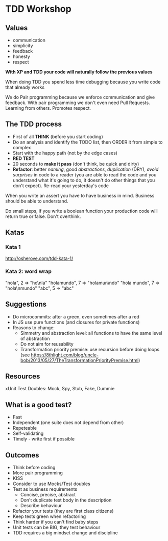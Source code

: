 # TDD Workshop

## Values
- communication
- simplicity
- feedback
- honesty
- respect

**With XP and TDD your code will naturally follow the previous values**

When doing TDD you spend less time debugging because you write code that already works

We do Pair programming because we enforce communication and give feedback. With pair programming we don't even need Pull Requests. Learning from others. Promotes respect.

## The TDD process
- First of all **THINK** (before you start coding)
- Do an analysis and identify the TODO list, then ORDER it from simple to complex
- Start with the happy path (not by the edge cases)
- **RED TEST** 
- 20 seconds to **make it pass** (don't think, be quick and dirty)
- **Refactor**: better *naming*, good *abstractions*, *duplication* (DRY), *avoid surprises* in code to a reader (you are able to read the code and you understand what it's going to do, it doesn't do other things that you don't expect). Re-read your yesterday's code

When you write an assert you have to have business in mind. Business should be able to understand.

Do small steps, if you write a boolean function your production code will return true or false. Don't overthink.

## Katas

### Kata 1
http://osherove.com/tdd-kata-1/

### Kata 2: word wrap
"hola", 2 => "ho\nla"
"holamundo", 7 => "holamun\ndo"
"hola mundo", 7 => "hola\nmundo"
"abc", 5 => "abc"


## Suggestions
- Do microcommits: after a green, even sometimes after a red
- In JS use pure functions (and closures for private functions)
- Reasons to change: 
  - Simmetry and abstraction level: all functions to have the same level of abstraction
  - Do not aim for reusability
  - Transformation priority premise: use recursion before doing loops (see https://8thlight.com/blog/uncle-bob/2013/05/27/TheTransformationPriorityPremise.html)

## Resources
xUnit Test Doubles: Mock, Spy, Stub, Fake, Dummie

## What is a good test?
- Fast
- Independent (one suite does not depend from other)
- Repeteable
- Self-validating
- Timely - write first if possible

## Outcomes
- Think before coding
- More pair programming
- KISS 
- Consider to use Mocks/Test doubles
- Test as business requirements
  - Concise, precise, abstract
  - Don't duplicate test body in the description
  - Describe behaviour
- Refactor your tests (they are first class citizens)
- Keep tests green when refactoring
- Think harder if you can't find baby steps
- Unit tests can be BIG, they test behaviour
- TDD requires a big mindset change and discipline 
